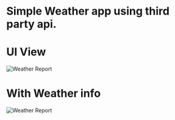 
# Simple Weather app using third party api.<br> 

# UI View <br>
![Weather Report](https://raw.github.com/Rdinesh1667/weather-app/master/src/images/weather-app-1.png) <br>

# With Weather info <br>
![Weather Report](https://raw.github.com/Rdinesh1667/weather-app/master/src/images/weather-app-2.png) <br>




